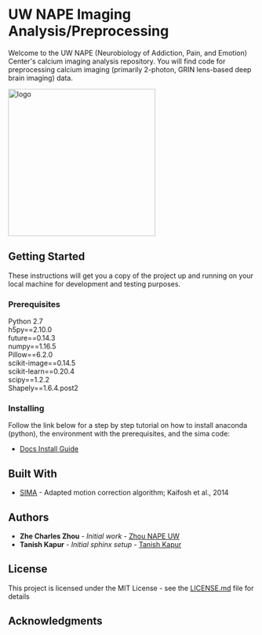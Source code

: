 # UW NAPE Imaging Analysis/Preprocessing

Welcome to the UW NAPE (Neurobiology of Addiction, Pain, and Emotion) Center's calcium imaging analysis repository. You will find code for preprocessing calcium imaging (primarily 2-photon, GRIN lens-based deep brain imaging) data. 

<img width="300" alt="logo" src="https://github.com/zhounapeuw/NAPE_imaging_analysis/blob/master/docs/_images/logo.jpg">

## Getting Started

These instructions will get you a copy of the project up and running on your local machine for development and testing purposes. 

### Prerequisites

Python 2.7  
h5py==2.10.0  
future==0.14.3  
numpy==1.16.5  
Pillow==6.2.0  
scikit-image==0.14.5  
scikit-learn==0.20.4  
scipy==1.2.2  
Shapely==1.6.4.post2  

### Installing

Follow the link below for a step by step tutorial on how to install anaconda (python), the environment with the prerequisites, and the sima code:

* [Docs Install Guide](https://zhounapeuw.github.io/NAPE_imaging_analysis/install_anaconda_sima.html#)

## Built With

* [SIMA](https://github.com/losonczylab/sima) - Adapted motion correction algorithm; Kaifosh et al., 2014

## Authors

* **Zhe Charles Zhou** - *Initial work* - [Zhou NAPE UW](https://github.com/zhounapeuw)
* **Tanish Kapur** - *Initial sphinx setup* - [Tanish Kapur](https://github.com/tan33sh)

## License

This project is licensed under the MIT License - see the [LICENSE.md](LICENSE.md) file for details

## Acknowledgments
